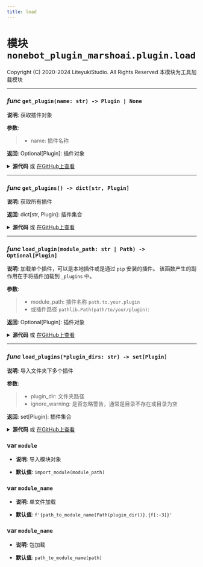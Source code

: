 ```yaml
---
title: load
---
```

# **模块** `nonebot_plugin_marshoai.plugin.load`

Copyright (C) 2020-2024 LiteyukiStudio. All Rights Reserved
本模块为工具加载模块


---
### ***func*** `get_plugin(name: str) -> Plugin | None`

**说明**: 获取插件对象


**参数**:
> - name: 插件名称  

**返回**: Optional[Plugin]: 插件对象


<details>
<summary> <b>源代码</b> 或 <a href='https://github.com/LiteyukiStudio/nonebot-plugin-marshoai/tree/main/nonebot_plugin_marshoai/plugin/load.py#L26' target='_blank'>在GitHub上查看</a></summary>

```python
def get_plugin(name: str) -> Plugin | None:
    return _plugins.get(name)
```
</details>

---
### ***func*** `get_plugins() -> dict[str, Plugin]`

**说明**: 获取所有插件


**返回**: dict[str, Plugin]: 插件集合


<details>
<summary> <b>源代码</b> 或 <a href='https://github.com/LiteyukiStudio/nonebot-plugin-marshoai/tree/main/nonebot_plugin_marshoai/plugin/load.py#L37' target='_blank'>在GitHub上查看</a></summary>

```python
def get_plugins() -> dict[str, Plugin]:
    return _plugins
```
</details>

---
### ***func*** `load_plugin(module_path: str | Path) -> Optional[Plugin]`

**说明**: 加载单个插件，可以是本地插件或是通过 `pip` 安装的插件。
该函数产生的副作用在于将插件加载到 `_plugins` 中。


**参数**:
> - module_path: 插件名称 `path.to.your.plugin`  
> - 或插件路径 `pathlib.Path(path/to/your/plugin)`:   

**返回**: Optional[Plugin]: 插件对象


<details>
<summary> <b>源代码</b> 或 <a href='https://github.com/LiteyukiStudio/nonebot-plugin-marshoai/tree/main/nonebot_plugin_marshoai/plugin/load.py#L46' target='_blank'>在GitHub上查看</a></summary>

```python
def load_plugin(module_path: str | Path) -> Optional[Plugin]:
    module_path = path_to_module_name(Path(module_path)) if isinstance(module_path, Path) else module_path
    try:
        module = import_module(module_path)
        plugin = Plugin(name=module.__name__, module=module, module_name=module_path)
        _plugins[plugin.name] = plugin
        plugin.metadata = getattr(module, '__marsho_meta__', None)
        if plugin.metadata is None:
            logger.opt(colors=True).warning(f'成功加载小棉插件 <y>{plugin.name}</y>, 但是没有定义元数据')
        else:
            logger.opt(colors=True).success(f'成功加载小棉插件 <c>"{plugin.metadata.name}"</c>')
        return plugin
    except Exception as e:
        logger.opt(colors=True).success(f'加载小棉插件失败 "<r>{module_path}</r>"')
        traceback.print_exc()
        return None
```
</details>

---
### ***func*** `load_plugins(*plugin_dirs: str) -> set[Plugin]`

**说明**: 导入文件夹下多个插件


**参数**:
> - plugin_dir: 文件夹路径  
> - ignore_warning: 是否忽略警告，通常是目录不存在或目录为空  

**返回**: set[Plugin]: 插件集合


<details>
<summary> <b>源代码</b> 或 <a href='https://github.com/LiteyukiStudio/nonebot-plugin-marshoai/tree/main/nonebot_plugin_marshoai/plugin/load.py#L89' target='_blank'>在GitHub上查看</a></summary>

```python
def load_plugins(*plugin_dirs: str) -> set[Plugin]:
    plugins = set()
    for plugin_dir in plugin_dirs:
        for f in os.listdir(plugin_dir):
            path = Path(os.path.join(plugin_dir, f))
            module_name = None
            if os.path.isfile(path) and f.endswith('.py'):
                '单文件加载'
                module_name = f'{path_to_module_name(Path(plugin_dir))}.{f[:-3]}'
            elif os.path.isdir(path) and os.path.exists(os.path.join(path, '__init__.py')):
                '包加载'
                module_name = path_to_module_name(path)
            if module_name and (plugin := load_plugin(module_name)):
                plugins.add(plugin)
    return plugins
```
</details>

### var `module`

- **说明**: 导入模块对象

- **默认值**: `import_module(module_path)`

### var `module_name`

- **说明**: 单文件加载

- **默认值**: `f'{path_to_module_name(Path(plugin_dir))}.{f[:-3]}'`

### var `module_name`

- **说明**: 包加载

- **默认值**: `path_to_module_name(path)`

